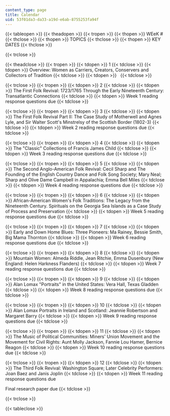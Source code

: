 ```yaml
---
content_type: page
title: Calendar
uid: 53f01da3-da33-a19d-e6ab-8755253fa94f
---
```


{{< tableopen >}}
{{< theadopen >}}
{{< tropen >}}
{{< thopen >}}
WEeK #
{{< thclose >}}
{{< thopen >}}
TOPICS
{{< thclose >}}
{{< thopen >}}
KEY DATES
{{< thclose >}}

{{< trclose >}}

{{< theadclose >}}
{{< tropen >}}
{{< tdopen >}}
1
{{< tdclose >}}
{{< tdopen >}}
Overview: Women as Carriers, Creators, Conservers and Collectors of Tradition
{{< tdclose >}}
{{< tdopen >}}
 
{{< tdclose >}}

{{< trclose >}}
{{< tropen >}}
{{< tdopen >}}
2
{{< tdclose >}}
{{< tdopen >}}
The First Folk Revival: 1723/1765 Through the Early Nineteenth Century: Transatlantic Connections
{{< tdclose >}}
{{< tdopen >}}
Week 1 reading response questions due
{{< tdclose >}}

{{< trclose >}}
{{< tropen >}}
{{< tdopen >}}
3
{{< tdclose >}}
{{< tdopen >}}
The First Folk Revival Part II: The Case Study of Motherwell and Agnes Lyle, and Sir Walter Scott's Minstrelsy of the Scottish Border (1802-3)
{{< tdclose >}}
{{< tdopen >}}
Week 2 reading response questions due
{{< tdclose >}}

{{< trclose >}}
{{< tropen >}}
{{< tdopen >}}
4
{{< tdclose >}}
{{< tdopen >}}
The "Classic" Collections of Francis James Child
{{< tdclose >}}
{{< tdopen >}}
Week 3 reading response questions due
{{< tdclose >}}

{{< trclose >}}
{{< tropen >}}
{{< tdopen >}}
5
{{< tdclose >}}
{{< tdopen >}}
The Second Anglo-American Folk Revival: Cecil Sharp and The Founding of the English Country Dance and Folk Song Society; Mary Neal; Sharp and Olive Dame Campbell in Appalachia; Emma Bell Miles
{{< tdclose >}}
{{< tdopen >}}
Week 4 reading response questions due
{{< tdclose >}}

{{< trclose >}}
{{< tropen >}}
{{< tdopen >}}
6
{{< tdclose >}}
{{< tdopen >}}
African-American Women's Folk Traditions: The Legacy from the Nineteenth Century. Spirituals on the Georgia Sea Islands as a Case Study of Process and Preservation
{{< tdclose >}}
{{< tdopen >}}
Week 5 reading response questions due
{{< tdclose >}}

{{< trclose >}}
{{< tropen >}}
{{< tdopen >}}
7
{{< tdclose >}}
{{< tdopen >}}
Early and Down Home Blues: Three Pioneers: Ma Rainey, Bessie Smith, Big Mama Thornton
{{< tdclose >}}
{{< tdopen >}}
Week 6 reading response questions due
{{< tdclose >}}

{{< trclose >}}
{{< tropen >}}
{{< tdopen >}}
8
{{< tdclose >}}
{{< tdopen >}}
Mountain Women: Almeda Riddle, Jean Ritchie, Emma Dusenbury (New England: Helen Harkness Flanders)
{{< tdclose >}}
{{< tdopen >}}
Week 7 reading response questions due
{{< tdclose >}}

{{< trclose >}}
{{< tropen >}}
{{< tdopen >}}
9
{{< tdclose >}}
{{< tdopen >}}
Alan Lomax "Portraits" in the United States: Vera Hall, Texas Gladden
{{< tdclose >}}
{{< tdopen >}}
Week 8 reading response questions due
{{< tdclose >}}

{{< trclose >}}
{{< tropen >}}
{{< tdopen >}}
10
{{< tdclose >}}
{{< tdopen >}}
Alan Lomax Portraits in Ireland and Scotland: Jeannie Robertson and Margaret Barry
{{< tdclose >}}
{{< tdopen >}}
Week 9 reading response questions due
{{< tdclose >}}

{{< trclose >}}
{{< tropen >}}
{{< tdopen >}}
11
{{< tdclose >}}
{{< tdopen >}}
The Music of Political Communities: Miners' Union Movement and the Movement for Civil Rights: Aunt Molly Jackson, Fannie Lou Hamer, Bernice Reagon
{{< tdclose >}}
{{< tdopen >}}
Week 10 reading response questions due
{{< tdclose >}}

{{< trclose >}}
{{< tropen >}}
{{< tdopen >}}
12
{{< tdclose >}}
{{< tdopen >}}
The Third Folk Revival: Washington Square; Later Celebrity Performers: Joan Baez and Janis Joplin
{{< tdclose >}}
{{< tdopen >}}
Week 11 reading response questions due  
  
Final research paper due
{{< tdclose >}}

{{< trclose >}}

{{< tableclose >}}